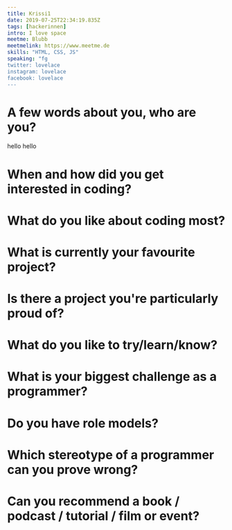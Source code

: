 ```yaml
---
title: Krissi1
date: 2019-07-25T22:34:19.835Z
tags: [hackerinnen]
intro: I love space
meetme: Blubb
meetmelink: https://www.meetme.de
skills: "HTML, CSS, JS"
speaking: "fg
twitter: lovelace
instagram: lovelace
facebook: lovelace
---
```


# A few words about you, who are you?
hello hello

# When and how did you get interested in coding?


# What do you like about coding most?


# What is currently your favourite project?


# Is there a project you're particularly proud of?


# What do you like to try/learn/know?


# What is your biggest challenge as a programmer?


# Do you have role models?


# Which stereotype of a programmer can you prove wrong?


# Can you recommend a book / podcast / tutorial / film or event?


